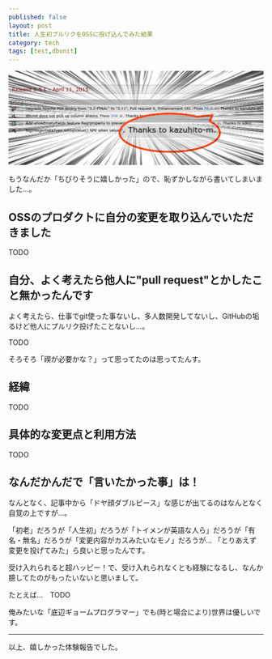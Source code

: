 ```yaml
---
published: false
layout: post
title: 人生初プルリクをOSSに投げ込んでみた結果
category: tech
tags: [test,dbunit]
---
```


![親方！サイトに俺の名前がっ！](/images/baban.png)
	
もうなんだか「ちびりそうに嬉しかった」ので、恥ずかしながら書いてしまいました…。

## OSSのプロダクトに自分の変更を取り込んでいただきました

TODO

## 自分、よく考えたら他人に"pull request"とかしたこと無かったんです

よく考えたら、仕事でgit使った事ないし、多人数開発してないし、GitHubの垢るけど他人にプルリク投げたことないし…。

TODO


そろそろ「禊が必要かな？」って思ってたのは思ってたんす。

## 経緯

TODO

## 具体的な変更点と利用方法

TODO

## なんだかんだで「言いたかった事」は！

なんとなく、記事中から「ドヤ顔ダブルピース」な感じが出てるのはなんとなく自覚の上ですが…。

「初老」だろうが「人生初」だろうが「トイメンが英語な人ら」だろうが「有名・無名」だろうが「変更内容がカスみたいなモノ」だろうが…
「とりあえず変更を投げてみた」ら良いと思ったんです。

受け入れられると超ハッピー！で、受け入れられなくとも経験になるし、なんか臆してたのがもったいないと思いまして。


たとえば…　TODO

俺みたいな「底辺ギョームプログラマー」でも(時と場合により)世界は優しいです。

---

以上、嬉しかった体験報告でした。
